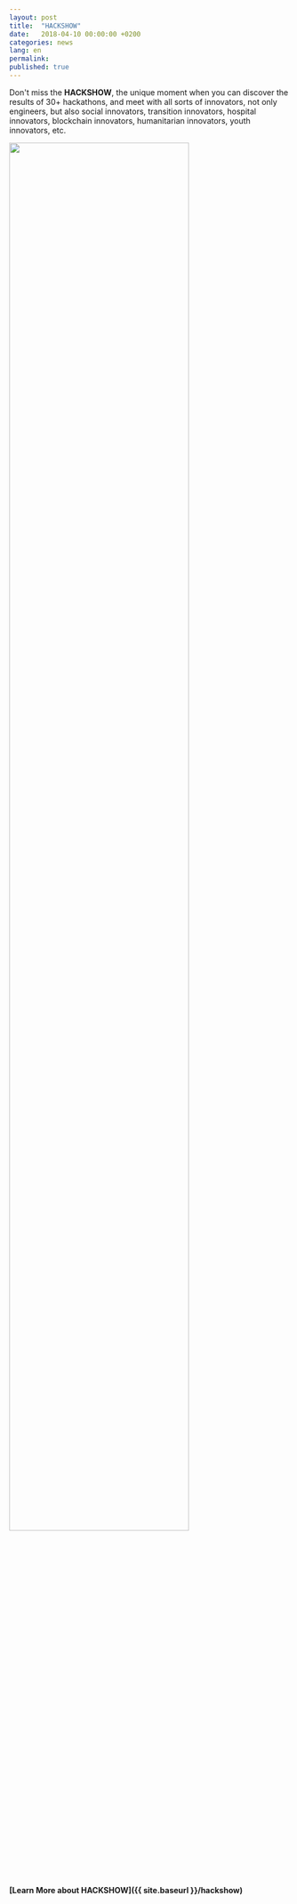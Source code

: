 ```yaml
---
layout: post
title:  "HACKSHOW"
date:   2018-04-10 00:00:00 +0200
categories: news
lang: en
permalink:
published: true
---
```


Don't miss the <strong>HACKSHOW</strong>, the unique moment when you can discover the results of 30+ hackathons, and meet with all sorts of innovators, not only engineers, but also social innovators, transition innovators, hospital innovators, blockchain innovators, humanitarian innovators, youth innovators, etc.

<a href="{{ site.baseurl }}/hackshow" target="_blank"><img src="{{ site.baseurl }}/images/hackshow/banner_hackshow.jpg" width="80%" alt="" class="imgspace" /></a>

<strong>[Learn More about HACKSHOW]({{ site.baseurl }}/hackshow)</strong>
